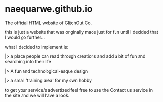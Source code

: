 # naequarwe.github.io
The official HTML website of GlitchOut Co.

this is just a website that was originally made just for fun until I decided that I would go further...

what I decided to implement is:

|> a place people can read through creations and add a bit of fun and searching into their life

|> A fun and technological-esque design

|> a small 'training area' for my own hobby

to get your service/s advertized feel free to use the Contact us service in the site and we will have a look.
